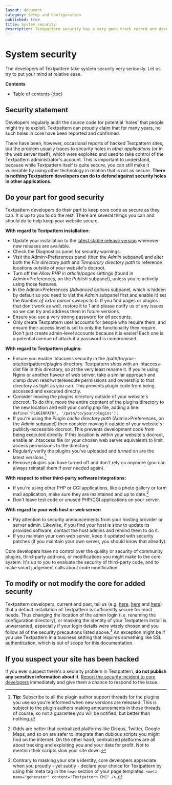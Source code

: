```yaml
---
layout: document
category: Setup and Configuration
published: true
title: System security
description: Textpattern security has a very good track record and developers aim to keep it that way.
---
```


# System security

The developers of Textpattern take system security very seriously. Let us try to put your mind at relative ease.

**Contents**

* Table of contents
{:toc}

## Security statement

Developers regularly audit the source code for potential 'holes' that people might try to exploit. Textpattern can proudly claim that for many years, no such holes in core have been reported and confirmed.

There have been, however, occasional reports of hacked Textpattern sites, but the problem usually traces to security holes in *other applications* (or in the web server itself), which were exploited and used to take control of the Textpattern administrator's account. This is important to understand, because while Textpattern itself is quite secure, you can still make it vulnerable by using other technology in relation that is not as secure. **There is nothing Textpattern developers can do to defend against security holes in other applications.**

## Do your part for good security

Textpattern developers do their part to keep core code as secure as they can. It is up to you to do the rest. There are several things you can and should do to help keep your website secure.

**With regard to Textpattern installation:**

* Update your installation to the [latest stable release version](https://textpattern.com/download) whenever new releases are available.
* Check the Diagnostics panel for security warnings.
* Visit the Admin>Preferences panel (then the _Admin_ subpanel) and alter both the _File directory path_ and _Temporary directory path_ to reference locations outside of your website's docroot.
* Turn off the _Allow PHP in article/pages_ settings (found in Admin>Preferences, on the _Publish_ subpanel), unless you’re actively using those features.
* In the Admin>Preferences (_Advanced options_ subpanel, which is hidden by default so you need to vist the _Admin_ subpanel first and enable it) set the _Number of extra parser sweeps_ to 0. If you find pages or plugins that don’t work as well, restore it to 1 and please notify us of any issues so we can try and address them in future versions.
* Ensure you use a very strong password for *all* accounts.
* Only create Textpattern user accounts for people who require them, and ensure their access level is set to only the functionality they require. Don't just create admin-level accounts because it is easier! Each one is a potential avenue of attack if a password is compromised.

**With regard to Textpattern plugins:**

* Ensure you enable .htaccess security in the /path/to/your-site/textpattern/plugins directory. Textpattern ships with an .htaccess-dist file in this directory, so at the very least rename it. If you’re using Nginx or another flavour of web server, take a similar approach and clamp down read/write/execute permissions and ownership to that directory as tight as you can. This prevents plugin code from being accessed and executed directly.
* Consider moving the plugins directory outside of your website's docroot. To do this, move the entire copntent of the plugins directory to the new location and edit your config.php file, adding a line: `define('PLUGINPATH', '/path/to/your/plugins');`
* If you're using the _Plugin cache directory path_ (Admin>Preferences, on the _Admin_ subpanel) then consider moving it outside of your website's publicly-accessible docroot. This prevents development code from being executed directly. If this location is within your website's docroot, enable an .htaccess file (or your chosen web server equivalent) to limit access permissions to the directory.
* Regularly verify the plugins you've uploaded and *turned on* are the latest versions.[^plugins]
* Remove plugins you have turned off and don't rely on anymore (you can always reinstall them if ever needed again).

[^plugins]: **Tip:** Subscribe to all the plugin author support threads for the plugins you use so you're informed when new versions are released. This is subject to the plugin authors making announcements in those threads, of course, so not a guarantee you will be notified, but better than nothing.

**With respect to other third-party software integrations:**

* If you're using other PHP or CGI applications, like a photo gallery or form mail application, make sure they are maintained and up to date.[^thirdparty]
* Don't leave test code or unused PHP/CGI applications on your server.

[^thirdparty]: Odds are better that centralized platforms like Disqus, Twitter, Google Maps, and so on are safer to integrate than dubious scripts you might find on the internet. On the other hand, centralized platforms are all about tracking and exploiting you and your data for profit. Not to mention their scripts slow your site down.

**With regard to your web host or web server:**

* Pay attention to security announcements from your hosting provider or server admin. Likewise, if you find your host is slow to update its provided software, contact the host admins and remind them to do it.
* If you maintain your own web server, keep it updated with security patches (if you maintain your own server, you should know that already).

Core developers have no control over the quality or security of community plugins, third-party add-ons, or modifications you might make to the core system. It's up to you to evaluate the security of third-party code, and to make smart judgement calls about code modification.

## To modify or not modify the core for added security

Textpattern developers, current and past, tell us (e.g. [here](https://forum.textpattern.com/viewtopic.php?pid=192807#p192807), [here](https://forum.textpattern.com/viewtopic.php?pid=192818#p192818) and [here](https://forum.textpattern.com/viewtopic.php?pid=192827#p192827)) that a default installation of Textpattern is sufficiently secure for most needs. Thus changing the location of the admin login (i.e. renaming the configuration directory), or masking the identity of your Textpattern install is unwarranted, especially if your login details were wisely chosen and you follow all of the security precautions listed above.[^masking] An exception might be if you use Textpattern in a business setting that requires something like SSL authentication, which is out of scope for this documentation.

[^masking]: Contrary to masking your site's identity, core developers appreciate when you proudly - yet subtly - declare your choice for Textpattern by using this meta tag in the `head` section of your page templates: `<meta name="generator" content="Textpattern CMS" />`.


## If you suspect your site has been hacked

If you ever suspect there's a security problem in Textpattern, **do not publish any sensitive information about it**. [Report the security incident to core developers](https://textpattern.com/security) immediately and give them a chance to respond to the issue.
